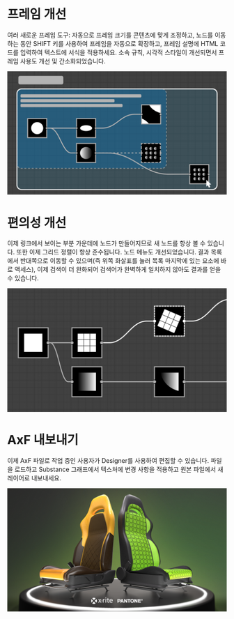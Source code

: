 # 프레임 개선
여러 새로운 프레임 도구: 자동으로 프레임 크기를 콘텐츠에 맞게 조정하고, 노드를 이동하는 동안 SHIFT 키를 사용하여 프레임을 자동으로 확장하고, 프레임 설명에 HTML 코드를 입력하여 텍스트에 서식을 적용하세요.
소속 규칙, 시각적 스타일이 개선되면서 프레임 사용도 개선 및 간소화되었습니다.

![visual](feature_1.png)

# 편의성 개선
이제 링크에서 보이는 부분 가운데에 노드가 만들어지므로 새 노드를 항상 볼 수 있습니다. 또한 이제 그리드 정렬이 항상 준수됩니다.
노드 메뉴도 개선되었습니다. 결과 목록에서 반대쪽으로 이동할 수 있으며(즉 위쪽 화살표를 눌러 목록 마지막에 있는 요소에 바로 액세스), 이제 검색이 더 완화되어 검색어가 완벽하게 일치하지 않아도 결과를 얻을 수 있습니다.

![visual](feature_2.png)

# AxF 내보내기
이제 AxF 파일로 작업 중인 사용자가 Designer를 사용하여 편집할 수 있습니다. 파일을 로드하고 Substance 그래프에서 텍스처에 변경 사항을 적용하고 원본 파일에서 새 레이어로 내보내세요.

![visual](feature_3.png)